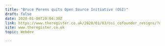 ```yaml
---
title: "Bruce Perens quits Open Source Initiative (OSI)"
draft: false
date: 2020-01-06T20:04:30Z
link: https://www.theregister.co.uk/2020/01/03/osi_cofounder_resigns/?utm_medium=RSS&utm_source=hune
site: www.theregister.co.uk
topic: Webdev  

---
```

